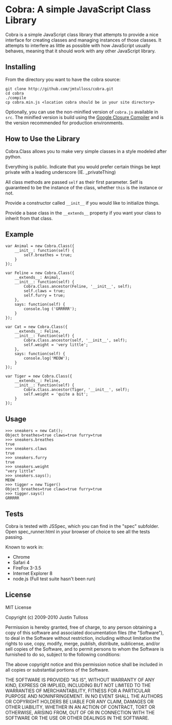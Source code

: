 Cobra: A simple JavaScript Class Library
========================================

Cobra is a simple JavaScript class library that attempts to provide a
nice interface for creating classes and managing instances of those
classes. It attempts to interfere as little as possible with how JavaScript
usually behaves, meaning that it should work with any other JavaScript library.

Installing
----------

From the directory you want to have the cobra source:

    git clone http://github.com/jmtulloss/cobra.git
    cd cobra
    ./compile
    cp cobra.min.js <location cobra should be in your site directory>

Optionally, you can use the non-minified version of `cobra.js` available in
`src`. The minified version is build using the [Google Closure Compiler][1]
and is the version recommended for production environments.

[1]: http://code.google.com/closure/compiler/

How to Use the Library
----------------------

Cobra.Class allows you to make very simple classes
in a style modeled after python.

Everything is public. Indicate that you would prefer certain things be
kept private with a leading underscore (IE. _privateThing)

All class methods are passed `self` as their first parameter. Self is
guaranteed to be the instance of the class, whether `this` is the instance
or not.

Provide a constructor called `__init__` if you would like to initialize things.

Provide a base class in the `__extends__` property if you want your
class to inherit from that class.

Example
-------
    var Animal = new Cobra.Class({
        __init__: function(self) {
            self.breathes = true;
        }
    });

    var Feline = new Cobra.Class({
        __extends__: Animal,
        __init__: function(self) {
            Cobra.Class.ancestor(Feline, '__init__', self);
            self.claws = true;
            self.furry = true;
        },
        says: function(self) {
            console.log ('GRRRRR');
        }
    });

    var Cat = new Cobra.Class({
        __extends__: Feline,
        __init__: function(self) {
            Cobra.Class.ancestor(self, '__init__', self);
            self.weight = 'very little';
        },
        says: function(self) {
            console.log('MEOW');
        }
    });

    var Tiger = new Cobra.Class({
        __extends__: Feline,
        __init__: function(self) {
            Cobra.Class.ancestor(Tiger, '__init__', self);
            self.weight = 'quite a bit';
        }
    });

Usage
-----

    >>> sneakers = new Cat();
    Object breathes=true claws=true furry=true
    >>> sneakers.breathes
    true
    >>> sneakers.claws
    true
    >>> sneakers.furry
    true
    >>> sneakers.weight
    "very little"
    >>> sneakers.says();
    MEOW
    >>> tigger = new Tiger()
    Object breathes=true claws=true furry=true
    >>> tigger.says()
    GRRRRR

Tests
-----

Cobra is tested with JSSpec, which you can find in the "spec" subfolder.
Open spec_runner.html in your browser of choice to see all the tests passing.

Known to work in:

 - Chrome
 - Safari 4
 - FireFox 3-3.5
 - Internet Explorer 8
 - node.js (Full test suite hasn't been run)

License
-------
MIT License

Copyright (c) 2009-2010 Justin Tulloss

Permission is hereby granted, free of charge, to any person obtaining a copy
of this software and associated documentation files (the "Software"), to deal
in the Software without restriction, including without limitation the rights
to use, copy, modify, merge, publish, distribute, sublicense, and/or sell
copies of the Software, and to permit persons to whom the Software is
furnished to do so, subject to the following conditions:

The above copyright notice and this permission notice shall be included in
all copies or substantial portions of the Software.

THE SOFTWARE IS PROVIDED "AS IS", WITHOUT WARRANTY OF ANY KIND, EXPRESS OR
IMPLIED, INCLUDING BUT NOT LIMITED TO THE WARRANTIES OF MERCHANTABILITY,
FITNESS FOR A PARTICULAR PURPOSE AND NONINFRINGEMENT. IN NO EVENT SHALL THE
AUTHORS OR COPYRIGHT HOLDERS BE LIABLE FOR ANY CLAIM, DAMAGES OR OTHER
LIABILITY, WHETHER IN AN ACTION OF CONTRACT, TORT OR OTHERWISE, ARISING FROM,
OUT OF OR IN CONNECTION WITH THE SOFTWARE OR THE USE OR OTHER DEALINGS IN
THE SOFTWARE.
